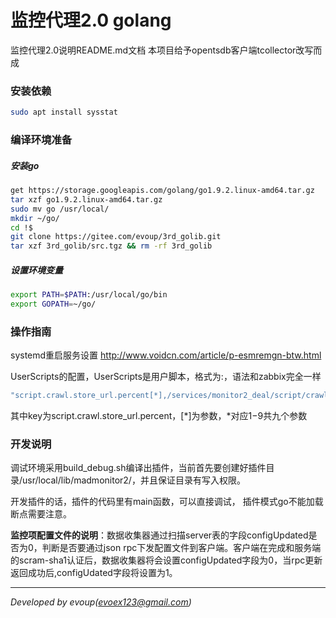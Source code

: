 监控代理2.0 golang
=======

监控代理2.0说明README.md文档
本项目给予opentsdb客户端tcollector改写而成

### 安装依赖
```bash
sudo apt install sysstat
```



### 编译环境准备

##### 安装go
```bash
get https://storage.googleapis.com/golang/go1.9.2.linux-amd64.tar.gz
tar xzf go1.9.2.linux-amd64.tar.gz
sudo mv go /usr/local/
mkdir ~/go/
cd !$
git clone https://gitee.com/evoup/3rd_golib.git
tar xzf 3rd_golib/src.tgz && rm -rf 3rd_golib
```

##### 设置环境变量
```bash
export PATH=$PATH:/usr/local/go/bin
export GOPATH=~/go/
```



### 操作指南

systemd重启服务设置
http://www.voidcn.com/article/p-esmremgn-btw.html

UserScripts的配置，UserScripts是用户脚本，格式为<key>:<command>，语法和zabbix完全一样
```bash
"script.crawl.store_url.percent[*],/services/monitor2_deal/script/crawl_store_url_percent.sh $1"
```
其中key为script.crawl.store_url.percent，[*]为参数，*对应$1-$9共九个参数

### 开发说明

调试环境采用build_debug.sh编译出插件，当前首先要创建好插件目录/usr/local/lib/madmonitor2/，并且保证目录有写入权限。

开发插件的话，插件的代码里有main函数，可以直接调试， 插件模式go不能加载断点需要注意。

**监控项配置文件的说明**：数据收集器通过扫描server表的字段configUpdated是否为0，判断是否要通过json rpc下发配置文件到客户端。客户端在完成和服务端的scram-sha1认证后，数据收集器将会设置configUpdated字段为0，当rpc更新返回成功后,configUdated字段将设置为1。

* * *
*Developed by evoup(evoex123@gmail.com)*

